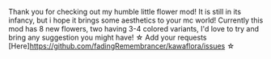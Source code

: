 Thank you for checking out my humble little flower mod! It is still in its infancy, but i hope it brings some aesthetics to your mc world!
Currently this mod has 8 new flowers, two having 3-4 colored variants, I'd love to try and bring any suggestion you might have! 
☆ Add your requests [Here]https://github.com/fadingRemembrancer/kawaflora/issues ☆
